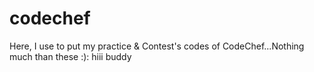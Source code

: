 # codechef
Here, I use to put my practice &amp; Contest's codes of CodeChef...Nothing much than these :):
hiii buddy
